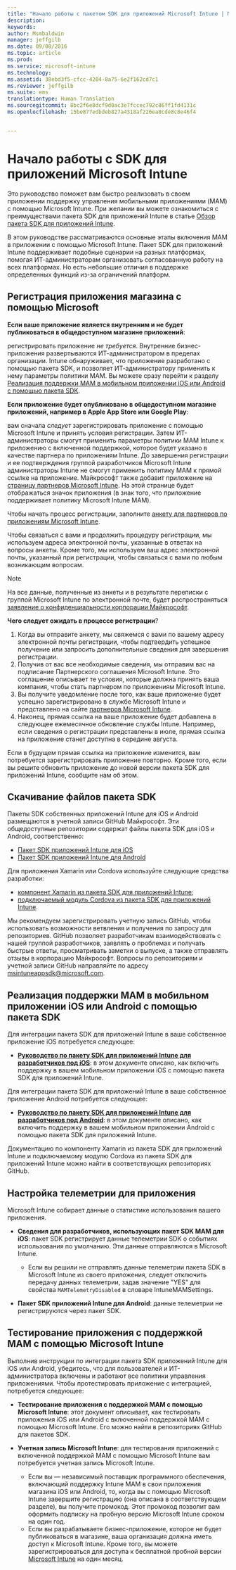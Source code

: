 ```yaml
---
title: "Начало работы с пакетом SDK для приложений Microsoft Intune | Microsoft Intune"
description: 
keywords: 
author: Msmbaldwin
manager: jeffgilb
ms.date: 09/08/2016
ms.topic: article
ms.prod: 
ms.service: microsoft-intune
ms.technology: 
ms.assetid: 38ebd3f5-cfcc-4204-8a75-6e2f162cd7c1
ms.reviewer: jeffgilb
ms.suite: ems
translationtype: Human Translation
ms.sourcegitcommit: 8bc2f6e8dcf9d0ac3e7fccec792c86ff1fd4131c
ms.openlocfilehash: 15be877edbdeb827a4318af226ea8cde8c8e46f4


---
```


# <a name="get-started-with-the-microsoft-intune-app-sdk"></a>Начало работы с SDK для приложений Microsoft Intune

Это руководство поможет вам быстро реализовать в своем приложении поддержку управления мобильными приложениями (MAM) с помощью Microsoft Intune. При желании вы можете ознакомиться с преимуществами пакета SDK для приложений Intune в статье [Обзор пакета SDK для приложений Intune](intune-app-sdk.md).

В этом руководстве рассматриваются основные этапы включения МАМ в приложении с помощью Microsoft Intune. Пакет SDK для приложений Intune поддерживает подобные сценарии на разных платформах, помогая ИТ-администраторам организовать согласованную работу на всех платформах. Но есть небольшие отличия в поддержке определенных функций из-за ограничений платформ.

## <a name="register-your-store-app-with-microsoft"></a>Регистрация приложения магазина с помощью Microsoft

**Если ваше приложение является внутренним и не будет публиковаться в общедоступном магазине приложений**:

регистрировать приложение *не требуется*. Внутренние бизнес-приложения развертываются ИТ-администратором в пределах организации. Intune обнаруживает, что приложение разработано с помощью пакета SDK, и позволяет ИТ-администратору применить к нему параметры политики MAM. Вы можете сразу перейти к разделу [Реализация поддержки MAM в мобильном приложении iOS или Android с помощью пакета SDK](#enable-your-ios-or-android-mobile-app-for-mam-with-the-sdk).

**Если приложение будет опубликовано в общедоступном магазине приложений, например в Apple App Store или Google Play**:

вам сначала *следует* зарегистрировать приложение с помощью Microsoft Intune и принять условия регистрации. Затем ИТ-администраторы смогут применить параметры политики MAM Intune к приложению с включенной поддержкой, которое будет указано в качестве партнера по приложениям Intune. До завершения регистрации и ее подтверждения группой разработчиков Microsoft Intune администраторы Intune не смогут применить политику MAM к прямой ссылке на приложение. Майкрософт также добавит приложение на [страницу партнеров Microsoft Intune](https://www.microsoft.com/en-us/cloud-platform/microsoft-intune-apps). На этой странице будет отображаться значок приложения (в знак того, что приложение поддерживает политику Microsoft Intune MAM).

Чтобы начать процесс регистрации, заполните [анкету для партнеров по приложениям Microsoft Intune](https://forms.office.com/Pages/ResponsePage.aspx?id=v4j5cvGGr0GRqy180BHbR6oOVGFZ3pxJmwSN1N_eXwJUQUc5Mkw2UVU0VzI5WkhQOEYyMENWNDBWRS4u).

Чтобы связаться с вами и продолжить процедуру регистрации, мы используем адреса электронной почты, указанные в ответах на вопросы анкеты. Кроме того, мы используем ваш адрес электронной почты, указанный при регистрации, чтобы связаться с вами по любым возникающим вопросам.

> [!NOTE]
> На все данные, полученные из анкеты и в результате переписки с группой Microsoft Intune по электронной почте, будет распространяться [заявление о конфиденциальности корпорации Майкрософт](https://www.microsoft.com/en-us/privacystatement/default.aspx).

**Чего следует ожидать в процессе регистрации**?

1. Когда вы отправите анкету, мы свяжемся с вами по вашему адресу электронной почты регистрации, чтобы подтвердить успешное получение или запросить дополнительные сведения для завершения регистрации.
2. Получив от вас все необходимые сведения, мы отправим вас на подписание Партнерского соглашения Microsoft Intune. Это соглашение описывает те условия, которые должна принять ваша компания, чтобы стать партнером по приложениям Microsoft Intune.
3. Вы получите уведомление после того, как ваше приложение будет успешно зарегистрировано в службе Microsoft Intune и представлено на сайте [партнеров Microsoft Intune](https://www.microsoft.com/en-us/cloud-platform/microsoft-intune-apps).
4. Наконец, прямая ссылка на ваше приложение будет добавлена в следующее ежемесячное обновление службы Intune. Например, если сведения о регистрации представлены в июле, прямая ссылка на приложение станет доступна в середине августа.

Если в будущем прямая ссылка на приложение изменится, вам потребуется зарегистрировать приложение повторно. Кроме того, если вы решите обновить приложение до новой версии пакета SDK для приложений Intune, сообщите нам об этом.



## <a name="download-the-sdk-files"></a>Скачивание файлов пакета SDK

Пакеты SDK собственных приложений Intune для iOS и Android размещаются в учетной записи GitHub Майкрософт. Эти общедоступные репозитории содержат файлы пакета SDK для iOS и Android, соответственно:

* [Пакет SDK приложений Intune для iOS](https://github.com/msintuneappsdk/ms-intune-app-sdk-ios)
* [Пакет SDK приложений Intune для Android](https://github.com/msintuneappsdk/ms-intune-app-sdk-android)

Для приложения Xamarin или Cordova используйте следующие средства разработки:

* [компонент Xamarin из пакета SDK для приложений Intune](https://github.com/msintuneappsdk/intune-app-sdk-xamarin);
* [подключаемый модуль Cordova из пакета SDK для приложений Intune](https://github.com/msintuneappsdk/cordova-plugin-ms-intune-mam).

Мы рекомендуем зарегистрировать учетную запись GitHub, чтобы использовать возможности ветвления и получения по запросу для репозиториев. GitHub позволяет разработчикам взаимодействовать с нашей группой разработчиков, заявлять о проблемах и получать быстрые ответы, просматривать заметки о выпуске, а также отправлять отзывы в корпорацию Майкрософт. Вопросы по репозиториям и учетной записи GitHub направляйте по адресу msintuneappsdk@microsoft.com.





## <a name="enable-your-ios-or-android-mobile-app-for-mam-with-the-sdk"></a>Реализация поддержки MAM в мобильном приложении iOS или Android с помощью пакета SDK

Для интеграции пакета SDK для приложений Intune в ваше собственное приложение iOS потребуется следующее:

* **[Руководство по пакету SDK для приложений Intune для разработчиков под iOS](intune-app-sdk-ios.md)**: в этом документе описано, как включить поддержку в вашем мобильном приложении iOS с помощью пакета SDK для приложений Intune.


Для интеграции пакета SDK для приложений Intune в ваше собственное приложение Android потребуется следующее:

* **[Руководство по пакету SDK для приложений Intune для разработчиков под Android](intune-app-sdk-android.md)**: в этом документе описано, как включить поддержку в вашем мобильном приложении Android с помощью пакета SDK для приложений Intune.

Документацию по компоненту Xamarin из пакета SDK для приложений Intune и подключаемому модулю Cordova из пакета SDK для приложений Intune можно найти в соответствующих репозиториях GitHub.


## <a name="set-up-telemetry-for-your-app"></a>Настройка телеметрии для приложения

Microsoft Intune собирает данные о статистике использования вашего приложения.

* **Сведения для разработчиков, использующих пакет SDK MAM для iOS**: пакет SDK регистрирует данные телеметрии SDK о событиях использования по умолчанию. Эти данные отправляются в Microsoft Intune.

    * Если вы решили не отправлять данные телеметрии пакета SDK в Microsoft Intune из своего приложения, следует отключить передачу данных телеметрии, задав значение "YES" для свойства `MAMTelemetryDisabled` в словаре IntuneMAMSettings.

* **Пакет SDK приложений Intune для Android**: данные телеметрии не регистрируются через пакет SDK.

## <a name="test-your-mamenabled-app-with-microsoft-intune"></a>Тестирование приложения с поддержкой MAM с помощью Microsoft Intune

Выполнив инструкции по интеграции пакета SDK приложений Intune для iOS или Android, убедитесь, что для пользователей и ИТ-администратора включены и работают все политики управления приложениями. Чтобы протестировать приложение с интеграцией, потребуется следующее:

<!--TODO-->

* **Тестирование приложения с поддержкой MAM с помощью Microsoft Intune**: этот документ описывает, как тестировать приложения iOS или Android с включенной поддержкой MAM с помощью Microsoft Intune. Его можно найти в репозиториях GitHub для пакетов SDK.

* **Учетная запись Microsoft Intune**: для тестирования приложений с включенной поддержкой MAM с помощью Microsoft Intune вам потребуется учетная запись Microsoft Intune.
    * Если вы — независимый поставщик программного обеспечения, включающий поддержку Intune MAM в свои приложения магазина iOS или Android, то, когда вы с помощью Microsoft Intune завершите регистрацию (она описана в соответствующем разделе), вы получите промокод. Этот промокод позволит вам оформить подписку на пробную версию Microsoft Intune сроком на один год.
    * Если вы разрабатываете бизнес-приложение, которое не будет публиковаться в магазине, ваша организация должна иметь доступ к Microsoft Intune. Кроме того, вы можете зарегистрироваться для доступа к бесплатной пробной версии [Microsoft Intune](https://portal.office.com/Signup/Signup.aspx?OfferId=40BE278A-DFD1-470a-9EF7-9F2596EA7FF9&dl=INTUNE_A&ali=1#0) на один месяц.



<!--HONumber=Nov16_HO3-->


